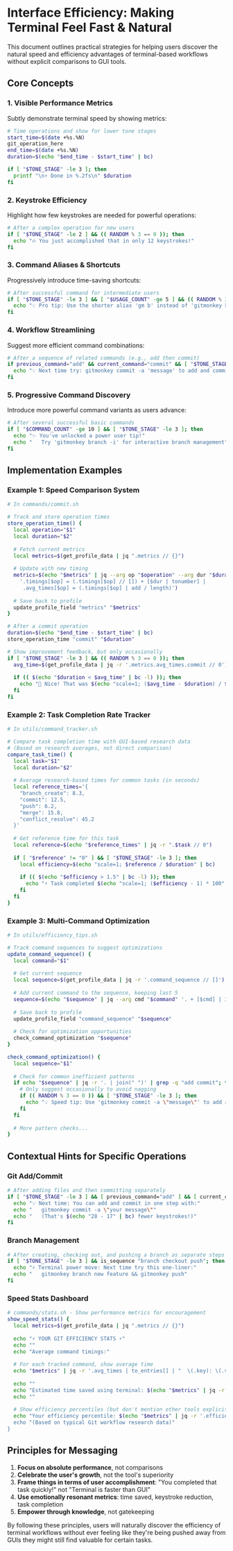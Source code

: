 # Interface Efficiency: Making Terminal Feel Fast & Natural

This document outlines practical strategies for helping users discover the natural speed and efficiency advantages of terminal-based workflows without explicit comparisons to GUI tools.

## Core Concepts

### 1. Visible Performance Metrics

Subtly demonstrate terminal speed by showing metrics:

```bash
# Time operations and show for lower tone stages
start_time=$(date +%s.%N)
git_operation_here
end_time=$(date +%s.%N)
duration=$(echo "$end_time - $start_time" | bc)

if [ "$TONE_STAGE" -le 3 ]; then
  printf "\n⚡ Done in %.2fs\n" $duration
fi
```

### 2. Keystroke Efficiency

Highlight how few keystrokes are needed for powerful operations:

```bash
# After a complex operation for new users
if [ "$TONE_STAGE" -le 2 ] && (( RANDOM % 3 == 0 )); then
  echo "🔥 You just accomplished that in only 12 keystrokes!"
fi
```

### 3. Command Aliases & Shortcuts

Progressively introduce time-saving shortcuts:

```bash
# After successful command for intermediate users
if [ "$TONE_STAGE" -le 3 ] && [ "$USAGE_COUNT" -ge 5 ] && (( RANDOM % 3 == 0 )); then
  echo "💡 Pro tip: Use the shorter alias 'gm b' instead of 'gitmonkey branch'"
fi
```

### 4. Workflow Streamlining

Suggest more efficient command combinations:

```bash
# After a sequence of related commands (e.g., add then commit)
if previous_command="add" && current_command="commit" && [ "$TONE_STAGE" -eq 3 ]; then
  echo "💡 Next time try: gitmonkey commit -a 'message' to add and commit in one step"
fi
```

### 5. Progressive Command Discovery

Introduce more powerful command variants as users advance:

```bash
# After several successful basic commands
if [ "$COMMAND_COUNT" -ge 10 ] && [ "$TONE_STAGE" -le 3 ]; then
  echo "✨ You've unlocked a power user tip!"
  echo "   Try 'gitmonkey branch -i' for interactive branch management"
fi
```

## Implementation Examples

### Example 1: Speed Comparison System

```bash
# In commands/commit.sh

# Track and store operation times
store_operation_time() {
  local operation="$1"
  local duration="$2"
  
  # Fetch current metrics
  local metrics=$(get_profile_data | jq ".metrics // {}")
  
  # Update with new timing
  metrics=$(echo "$metrics" | jq --arg op "$operation" --arg dur "$duration" \
    '.timings[$op] = (.timings[$op] // []) + [$dur | tonumber] | 
     .avg_times[$op] = (.timings[$op] | add / length)')
  
  # Save back to profile
  update_profile_field "metrics" "$metrics"
}

# After a commit operation
duration=$(echo "$end_time - $start_time" | bc)
store_operation_time "commit" "$duration"

# Show improvement feedback, but only occasionally
if [ "$TONE_STAGE" -le 3 ] && (( RANDOM % 3 == 0 )); then
  avg_time=$(get_profile_data | jq -r '.metrics.avg_times.commit // 0')
  
  if (( $(echo "$duration < $avg_time" | bc -l) )); then
    echo "🚀 Nice! That was $(echo "scale=1; ($avg_time - $duration) / $avg_time * 100" | bc)% faster than your average commit!"
  fi
fi
```

### Example 2: Task Completion Rate Tracker

```bash
# In utils/command_tracker.sh

# Compare task completion time with GUI-based research data
# (Based on research averages, not direct comparison)
compare_task_time() {
  local task="$1"
  local duration="$2"
  
  # Average research-based times for common tasks (in seconds)
  local reference_times='{
    "branch_create": 8.3,
    "commit": 12.5,
    "push": 6.2,
    "merge": 15.8,
    "conflict_resolve": 45.2
  }'
  
  # Get reference time for this task
  local reference=$(echo "$reference_times" | jq -r ".$task // 0")
  
  if [ "$reference" != "0" ] && [ "$TONE_STAGE" -le 3 ]; then
    local efficiency=$(echo "scale=1; $reference / $duration" | bc)
    
    if (( $(echo "$efficiency > 1.5" | bc -l) )); then
      echo "⚡ Task completed $(echo "scale=1; ($efficiency - 1) * 100" | bc)% faster than average!"
    fi
  fi
}
```

### Example 3: Multi-Command Optimization

```bash
# In utils/efficiency_tips.sh

# Track command sequences to suggest optimizations
update_command_sequence() {
  local command="$1"
  
  # Get current sequence
  local sequence=$(get_profile_data | jq -r '.command_sequence // []')
  
  # Add current command to the sequence, keeping last 5
  sequence=$(echo "$sequence" | jq --arg cmd "$command" '. + [$cmd] | if length > 5 then .[1:] else . end')
  
  # Save back to profile
  update_profile_field "command_sequence" "$sequence"
  
  # Check for optimization opportunities
  check_command_optimization "$sequence"
}

check_command_optimization() {
  local sequence="$1"
  
  # Check for common inefficient patterns
  if echo "$sequence" | jq -r '. | join(" ")' | grep -q "add commit"; then
    # Only suggest occasionally to avoid nagging
    if (( RANDOM % 3 == 0 )) && [ "$TONE_STAGE" -le 3 ]; then
      echo "💡 Speed tip: Use 'gitmonkey commit -a \"message\"' to add and commit in one step"
    fi
  fi
  
  # More pattern checks...
}
```

## Contextual Hints for Specific Operations

### Git Add/Commit

```bash
# After adding files and then committing separately
if [ "$TONE_STAGE" -le 3 ] && [ previous_command="add" ] && [ current_command="commit" ]; then
  echo "💡 Next time: You can add and commit in one step with:"
  echo "   gitmonkey commit -a \"your message\""
  echo "   (That's $(echo "28 - 17" | bc) fewer keystrokes!)"
fi
```

### Branch Management

```bash
# After creating, checking out, and pushing a branch as separate steps
if [ "$TONE_STAGE" -le 3 ] && is_sequence "branch checkout push"; then
  echo "⚡ Terminal power move: Next time try this one-liner:"
  echo "   gitmonkey branch new feature && gitmonkey push"
fi
```

### Speed Stats Dashboard

```bash
# commands/stats.sh - Show performance metrics for encouragement
show_speed_stats() {
  local metrics=$(get_profile_data | jq ".metrics // {}")
  
  echo "⚡ YOUR GIT EFFICIENCY STATS ⚡"
  echo ""
  echo "Average command timings:"
  
  # For each tracked command, show average time
  echo "$metrics" | jq -r '.avg_times | to_entries[] | "  \(.key): \(.value | round * 100 / 100)s"'
  
  echo ""
  echo "Estimated time saved using terminal: $(echo "$metrics" | jq -r '.total_saved_seconds // 0')s"
  echo ""
  
  # Show efficiency percentiles (but don't mention other tools explicitly)
  echo "Your efficiency percentile: $(echo "$metrics" | jq -r '.efficiency_percentile // 75)%"
  echo "(Based on typical Git workflow research data)"
}
```

## Principles for Messaging

1. **Focus on absolute performance**, not comparisons
2. **Celebrate the user's growth**, not the tool's superiority
3. **Frame things in terms of user accomplishment**: "You completed that task quickly!" not "Terminal is faster than GUI"
4. **Use emotionally resonant metrics**: time saved, keystroke reduction, task completion
5. **Empower through knowledge**, not gatekeeping

By following these principles, users will naturally discover the efficiency of terminal workflows without ever feeling like they're being pushed away from GUIs they might still find valuable for certain tasks.